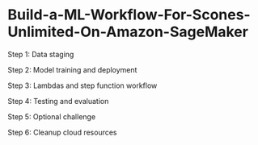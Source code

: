 # Build-a-ML-Workflow-For-Scones-Unlimited-On-Amazon-SageMaker

Step 1: Data staging

Step 2: Model training and deployment

Step 3: Lambdas and step function workflow

Step 4: Testing and evaluation

Step 5: Optional challenge

Step 6: Cleanup cloud resources
